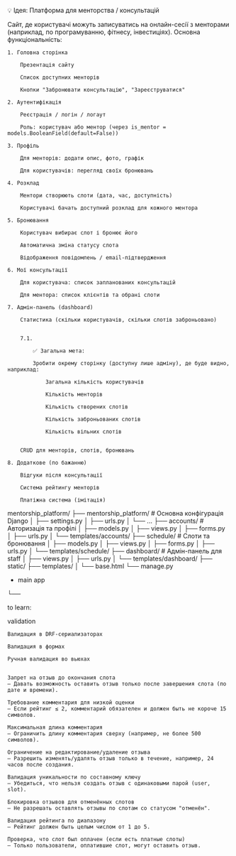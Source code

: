 💡 Ідея: Платформа для менторства / консультацій

Сайт, де користувачі можуть записуватись на онлайн-сесії з менторами (наприклад, по програмуванню, фітнесу, інвестиціях).
Основна функціональність:

    1. Головна сторінка

        Презентація сайту

        Список доступних менторів

        Кнопки "Забронювати консультацію", "Зареєструватися"

    2. Аутентифікація

        Реєстрація / логін / логаут

        Роль: користувач або ментор (через is_mentor = models.BooleanField(default=False))

    3. Профіль

        Для менторів: додати опис, фото, графік

        Для користувачів: перегляд своїх бронювань

    4. Розклад

        Ментори створюють слоти (дата, час, доступність)

        Користувачі бачать доступний розклад для кожного ментора

    5. Бронювання

        Користувач вибирає слот і бронює його

        Автоматична зміна статусу слота

        Відображення повідомлень / email-підтвердження

    6. Мої консультації

        Для користувача: список запланованих консультацій

        Для ментора: список клієнтів та обрані слоти

    7. Адмін-панель (dashboard)

        Статистика (скільки користувачів, скільки слотів заброньовано)


        7.1. 
            
            ✅ Загальна мета:

            Зробити окрему сторінку (доступну лише адміну), де буде видно, наприклад:
            
                Загальна кількість користувачів
            
                Кількість менторів
            
                Кількість створених слотів
            
                Кількість заброньованих слотів
            
                Кількість вільних слотів
            

        CRUD для менторів, слотів, бронювань

    8. Додаткове (по бажанню)

        Відгуки після консультації

        Система рейтингу менторів

        Платіжна система (імітація)



mentorship_platform/
├── mentorship_platform/        # Основна конфігурація Django
│   ├── settings.py
│   ├── urls.py
│   └── ...
├── accounts/                   # Авторизація та профілі
│   ├── models.py
│   ├── views.py
│   ├── forms.py
│   ├── urls.py
│   └── templates/accounts/
├── schedule/                   # Слоти та бронювання
│   ├── models.py
│   ├── views.py
│   ├── forms.py
│   ├── urls.py
│   └── templates/schedule/
├── dashboard/                  # Адмін-панель для staff
│   ├── views.py
│   ├── urls.py
│   └── templates/dashboard/
├── static/
├── templates/
│   └── base.html
└── manage.py
+ main app


└──


to learn:

validation

    Валидация в DRF-сериализаторах

    Валидация в формах

    Ручная валидация во вьюхах


    Запрет на отзыв до окончания слота
    — Давать возможность оставить отзыв только после завершения слота (по дате и времени).

    Требование комментария для низкой оценки
    — Если рейтинг ≤ 2, комментарий обязателен и должен быть не короче 15 символов.

    Максимальная длина комментария
    — Ограничить длину комментария сверху (например, не более 500 символов).

    Ограничение на редактирование/удаление отзыва
    — Разрешить изменять/удалять отзыв только в течение, например, 24 часов после создания.

    Валидация уникальности по составному ключу
    — Убедиться, что нельзя создать отзыв с одинаковыми парой (user, slot).

    Блокировка отзывов для отменённых слотов
    — Не разрешать оставлять отзывы по слотам со статусом "отменён".

    Валидация рейтинга по диапазону
    — Рейтинг должен быть целым числом от 1 до 5.

    Проверка, что слот был оплачен (если есть платные слоты)
    — Только пользователи, оплатившие слот, могут оставить отзыв.
